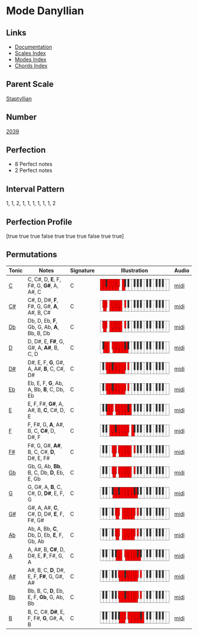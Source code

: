 # Mode Danyllian

## Links

- [Documentation](index.md)
- [Scales Index](Scales.md)
- [Modes Index](Modes.md)
- [Chords Index](Chords.md)

## Parent Scale

[Staptyllian](ScaleStaptyllian.md)

## Number

[2039](https://ianring.com/musictheory/scales/2039)

## Perfection

- 8 Perfect notes
- 2 Perfect notes

## Interval Pattern

1, 1, 2, 1, 1, 1, 1, 1, 1, 2

## Perfection Profile

[true true true false true true true false true true]

## Permutations

| Tonic | Notes | Signature | Illustration | Audio |
|-------|-------|-----------|--------------|-------|
| [C](ModeCNaturalDanyllian.md) | C, C#, D, **E**, F, F#, G, **G#**, A, A#, C | C | ![CNaturalDanyllian](ModeCNaturalDanyllian.png) | [midi](https://github.com/edipermadi/music/blob/main/docs/ModeCNaturalDanyllian.mid?raw=true) |
| [C#](ModeCSharpDanyllian.md) | C#, D, D#, **F**, F#, G, G#, **A**, A#, B, C# | C | ![CSharpDanyllian](ModeCSharpDanyllian.png) | [midi](https://github.com/edipermadi/music/blob/main/docs/ModeCSharpDanyllian.mid?raw=true) |
| [Db](ModeDFlatDanyllian.md) | Db, D, Eb, **F**, Gb, G, Ab, **A**, Bb, B, Db | C | ![DFlatDanyllian](ModeDFlatDanyllian.png) | [midi](https://github.com/edipermadi/music/blob/main/docs/ModeDFlatDanyllian.mid?raw=true) |
| [D](ModeDNaturalDanyllian.md) | D, D#, E, **F#**, G, G#, A, **A#**, B, C, D | C | ![DNaturalDanyllian](ModeDNaturalDanyllian.png) | [midi](https://github.com/edipermadi/music/blob/main/docs/ModeDNaturalDanyllian.mid?raw=true) |
| [D#](ModeDSharpDanyllian.md) | D#, E, F, **G**, G#, A, A#, **B**, C, C#, D# | C | ![DSharpDanyllian](ModeDSharpDanyllian.png) | [midi](https://github.com/edipermadi/music/blob/main/docs/ModeDSharpDanyllian.mid?raw=true) |
| [Eb](ModeEFlatDanyllian.md) | Eb, E, F, **G**, Ab, A, Bb, **B**, C, Db, Eb | C | ![EFlatDanyllian](ModeEFlatDanyllian.png) | [midi](https://github.com/edipermadi/music/blob/main/docs/ModeEFlatDanyllian.mid?raw=true) |
| [E](ModeENaturalDanyllian.md) | E, F, F#, **G#**, A, A#, B, **C**, C#, D, E | C | ![ENaturalDanyllian](ModeENaturalDanyllian.png) | [midi](https://github.com/edipermadi/music/blob/main/docs/ModeENaturalDanyllian.mid?raw=true) |
| [F](ModeFNaturalDanyllian.md) | F, F#, G, **A**, A#, B, C, **C#**, D, D#, F | C | ![FNaturalDanyllian](ModeFNaturalDanyllian.png) | [midi](https://github.com/edipermadi/music/blob/main/docs/ModeFNaturalDanyllian.mid?raw=true) |
| [F#](ModeFSharpDanyllian.md) | F#, G, G#, **A#**, B, C, C#, **D**, D#, E, F# | C | ![FSharpDanyllian](ModeFSharpDanyllian.png) | [midi](https://github.com/edipermadi/music/blob/main/docs/ModeFSharpDanyllian.mid?raw=true) |
| [Gb](ModeGFlatDanyllian.md) | Gb, G, Ab, **Bb**, B, C, Db, **D**, Eb, E, Gb | C | ![GFlatDanyllian](ModeGFlatDanyllian.png) | [midi](https://github.com/edipermadi/music/blob/main/docs/ModeGFlatDanyllian.mid?raw=true) |
| [G](ModeGNaturalDanyllian.md) | G, G#, A, **B**, C, C#, D, **D#**, E, F, G | C | ![GNaturalDanyllian](ModeGNaturalDanyllian.png) | [midi](https://github.com/edipermadi/music/blob/main/docs/ModeGNaturalDanyllian.mid?raw=true) |
| [G#](ModeGSharpDanyllian.md) | G#, A, A#, **C**, C#, D, D#, **E**, F, F#, G# | C | ![GSharpDanyllian](ModeGSharpDanyllian.png) | [midi](https://github.com/edipermadi/music/blob/main/docs/ModeGSharpDanyllian.mid?raw=true) |
| [Ab](ModeAFlatDanyllian.md) | Ab, A, Bb, **C**, Db, D, Eb, **E**, F, Gb, Ab | C | ![AFlatDanyllian](ModeAFlatDanyllian.png) | [midi](https://github.com/edipermadi/music/blob/main/docs/ModeAFlatDanyllian.mid?raw=true) |
| [A](ModeANaturalDanyllian.md) | A, A#, B, **C#**, D, D#, E, **F**, F#, G, A | C | ![ANaturalDanyllian](ModeANaturalDanyllian.png) | [midi](https://github.com/edipermadi/music/blob/main/docs/ModeANaturalDanyllian.mid?raw=true) |
| [A#](ModeASharpDanyllian.md) | A#, B, C, **D**, D#, E, F, **F#**, G, G#, A# | C | ![ASharpDanyllian](ModeASharpDanyllian.png) | [midi](https://github.com/edipermadi/music/blob/main/docs/ModeASharpDanyllian.mid?raw=true) |
| [Bb](ModeBFlatDanyllian.md) | Bb, B, C, **D**, Eb, E, F, **Gb**, G, Ab, Bb | C | ![BFlatDanyllian](ModeBFlatDanyllian.png) | [midi](https://github.com/edipermadi/music/blob/main/docs/ModeBFlatDanyllian.mid?raw=true) |
| [B](ModeBNaturalDanyllian.md) | B, C, C#, **D#**, E, F, F#, **G**, G#, A, B | C | ![BNaturalDanyllian](ModeBNaturalDanyllian.png) | [midi](https://github.com/edipermadi/music/blob/main/docs/ModeBNaturalDanyllian.mid?raw=true) |
